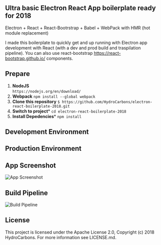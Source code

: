 ## Ultra basic Electron React App boilerplate ready for 2018
Electron + React + React-Bootrstrap + Babel + WebPack with HMR (hot module replacement)

I made this boilerplate to quickly get and up running with Electron app development with React (with a dev and prod build and traspilation pipeline). You can also use react-bootstrap https://react-bootstrap.github.io/ components.

## Prepare
1. **NodeJS**  
``` https://nodejs.org/en/download/ ```
2. **Webpack**
``` npm install --global webpack ```
3. **Clone this repository**
``` $ https://github.com/HydroCarbons/electron-react-boilerplate-2018.git ```
4. **Switch to project***
```cd electron-react-boilerplate-2018```
5. **Install Depedencies***
``` npm install ```

## Development Environment


## Production Environment

## App Screenshot

![App Screenshot]()

## Build Pipeline

![Build Pipeline]()

## License
This project is licensed under the Apache License 2.0, Copyright (c) 2018 HydroCarbons. For more information see LICENSE.md.
